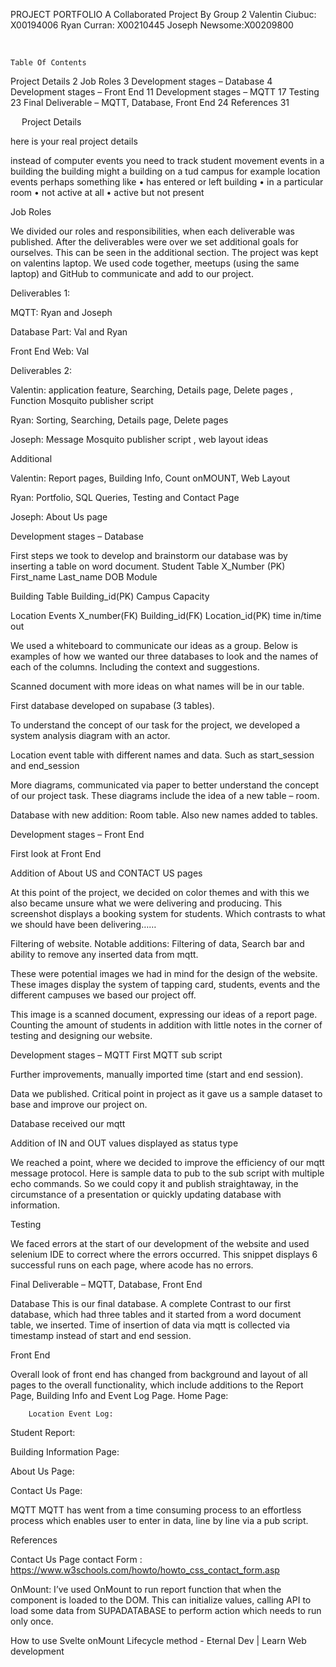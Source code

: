 PROJECT PORTFOLIO
A Collaborated Project By Group 2                                                                                              Valentin Ciubuc: X00194006                                                                                                                       Ryan Curran: X00210445                                                                                                                      Joseph Newsome:X00209800
 
 




	Table Of Contents
Project Details	2
Job Roles	3
Development stages – Database	4
Development stages – Front End	11
Development stages – MQTT	17
Testing	23
Final Deliverable – MQTT, Database, Front End	24
References	31


 
Project Details

here is your real project details
 
 

instead of computer events you need to track student movement events in a building
the building might a building on a tud campus for example
location events perhaps something like 
•	has entered or left building
•	in a particular room
•	not active at all 
•	active but not present 










Job Roles

We divided our roles and responsibilities, when each deliverable was published. After the deliverables were over we set additional goals for ourselves. This can be seen in the additional section. The project was kept on valentins laptop. We used code together, meetups (using the same laptop) and GitHub to communicate and add to our project.

Deliverables 1:
 
MQTT: Ryan and Joseph 

Database Part: Val and Ryan

Front End Web: Val  

Deliverables 2:

Valentin: application feature, Searching, Details page, Delete pages , Function Mosquito publisher script


Ryan: Sorting, Searching, Details page, Delete pages


Joseph: Message Mosquito publisher script , web layout ideas

Additional

Valentin: Report pages, Building Info, Count onMOUNT, Web Layout

Ryan: Portfolio, SQL Queries, Testing and Contact Page 

Joseph: About Us page



Development stages – Database 

First steps we took to develop and brainstorm our database was by inserting a table on word document.
Student Table
X_Number (PK)	First_name	Last_name	DOB	Module
				
				
				
				
				

Building Table
Building_id(PK)	Campus	Capacity 		
				
				
				
				
				

Location Events
X_number(FK)	Building_id(FK)	Location_id(PK)	time in/time out	
				
				
				
				
				


We used a whiteboard to communicate our ideas as a group. Below is examples of how we wanted our three databases to look and the names of each of the columns. Including the context and suggestions. 
 

 
 
















Scanned document with more ideas on what names will be in our table.
 


First database developed on supabase (3 tables). 
 


To understand the concept of our task for the project, we developed a system analysis diagram with an actor. 
 

Location event table with different names and data. Such as start_session and end_session
 
 





More diagrams, communicated via paper to better understand the concept of our project task. These diagrams include the idea of a new table – room.

 






Database with new addition: Room table. Also new names added to tables. 
 
 
 
Development stages – Front End 

First look at Front End
 
 
 
Addition of About US and CONTACT US pages
 
 




At this point of the project, we decided on color themes and with this we also became unsure what we were delivering and producing. This screenshot displays a booking system for students. Which contrasts to what we should have been delivering……
 

Filtering of website. Notable additions: Filtering of data, Search bar and ability to remove any inserted data from mqtt. 


 
 
 













These were potential images we had in mind for the design of the website. These images display the system of tapping card, students, events and the different campuses we based our project off.
 
 

This image is a scanned document, expressing our ideas of a report page. Counting the amount of students in addition with little notes in the corner of testing and designing our website.
 


















Development stages – MQTT 
First MQTT sub script 

 

















Further improvements, manually imported time (start and end session).
 











Data we published. Critical point in project as it gave us a sample dataset to base and improve our project on.
 

 
 
Database received our mqtt 
 
 














Addition of IN and OUT values displayed as status type
  
 



We reached a point, where we decided to improve the efficiency of our mqtt message protocol. Here is sample data to pub to the sub script with multiple echo commands. So we could copy it and publish straightaway, in the circumstance of a presentation or quickly updating database with information. 
 




Testing 

We faced errors at the start of our development of the website and used selenium IDE to correct where the errors occurred. This snippet displays 6 successful runs on each page, where acode has no errors. 

 













Final Deliverable – MQTT, Database, Front End


Database
This is our final database. A complete Contrast to our first database, which had three tables and it started from a word document table, we inserted. Time of insertion of data via mqtt is collected via timestamp instead of start and end session. 
 














Front End

Overall look of front end has changed from background and layout of all pages to the overall functionality, which include additions to the Report Page, Building Info and Event Log Page. 
		Home Page:
  
		Location Event Log:
 








Student Report:
 

Building Information Page:
 








About Us Page:
	 

Contact Us Page:
 


MQTT
MQTT has went from a time consuming process to an effortless process which enables user to enter in data, line by line via a pub script. 

 
 
 
 







References

Contact Us Page contact Form : https://www.w3schools.com/howto/howto_css_contact_form.asp

OnMount:
I’ve used OnMount to run report function that when the component is loaded to the DOM. This can initialize values, calling API to load some data from SUPADATABASE to perform action which needs to run only once.

How to use Svelte onMount Lifecycle method - Eternal Dev | Learn Web development







